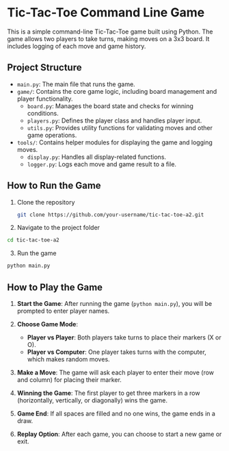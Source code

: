# Tic-Tac-Toe Command Line Game

This is a simple command-line Tic-Tac-Toe game built using Python. The game allows two players to take turns, making moves on a 3x3 board. It includes logging of each move and game history.

## Project Structure

- `main.py`: The main file that runs the game.
- `game/`: Contains the core game logic, including board management and player functionality.
  - `board.py`: Manages the board state and checks for winning conditions.
  - `players.py`: Defines the player class and handles player input.
  - `utils.py`: Provides utility functions for validating moves and other game operations.
- `tools/`: Contains helper modules for displaying the game and logging moves.
  - `display.py`: Handles all display-related functions.
  - `logger.py`: Logs each move and game result to a file.

## How to **Run** the Game

1. Clone the repository
   ```bash
   git clone https://github.com/your-username/tic-tac-toe-a2.git
2. Navigate to the project folder
```bash
cd tic-tac-toe-a2
```
3. Run the game
```bash
python main.py
```
## How to **Play** the Game

1. **Start the Game**: After running the game (`python main.py`), you will be prompted to enter player names.

2. **Choose Game Mode**:
   - **Player vs Player**: Both players take turns to place their markers (X or O).
   - **Player vs Computer**: One player takes turns with the computer, which makes random moves.

3. **Make a Move**: The game will ask each player to enter their move (row and column) for placing their marker.

4. **Winning the Game**: The first player to get three markers in a row (horizontally, vertically, or diagonally) wins the game.

5. **Game End**: If all spaces are filled and no one wins, the game ends in a draw.

6. **Replay Option**: After each game, you can choose to start a new game or exit.


